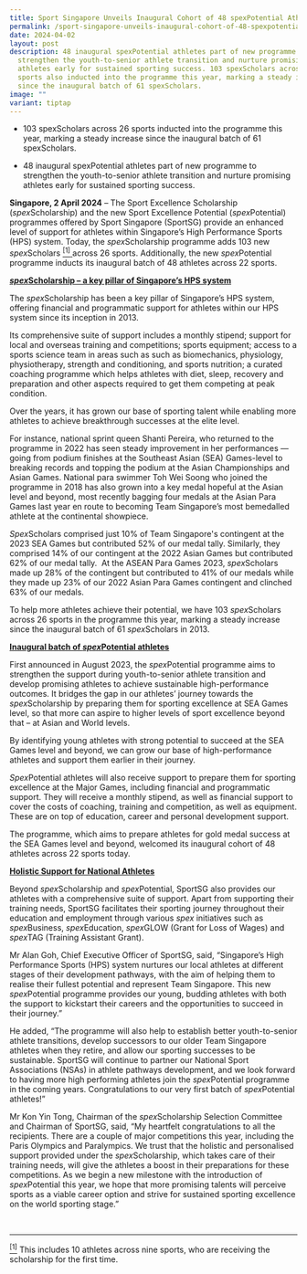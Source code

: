 ```yaml
---
title: Sport Singapore Unveils Inaugural Cohort of 48 spexPotential Athletes
permalink: /sport-singapore-unveils-inaugural-cohort-of-48-spexpotential-athletes/
date: 2024-04-02
layout: post
description: 48 inaugural spexPotential athletes part of new programme to
  strengthen the youth-to-senior athlete transition and nurture promising
  athletes early for sustained sporting success. 103 spexScholars across 26
  sports also inducted into the programme this year, marking a steady increase
  since the inaugural batch of 61 spexScholars.
image: ""
variant: tiptap
---
```

<ul data-tight="true" class="tight">
<li>
<p>103 spexScholars across 26 sports inducted into the programme this year,
marking a steady increase since the inaugural batch of 61 spexScholars.</p>
</li>
<li>
<p>48 inaugural spexPotential athletes part of new programme to strengthen
the youth-to-senior athlete transition and nurture promising athletes early
for sustained sporting success.</p>
</li>
</ul>
<p><strong>Singapore, 2 April 2024</strong> – The Sport Excellence Scholarship
(<em>spex</em>Scholarship) and the new Sport Excellence Potential (<em>spex</em>Potential)
programmes offered by Sport Singapore (SportSG) provide an enhanced level
of support for athletes within Singapore’s High Performance Sports (HPS)
system. Today, the <em>spex</em>Scholarship programme adds 103 new <em>spex</em>Scholars
<a href="#_ftn1" rel="noopener noreferrer nofollow" target="_blank"><sup>[1]</sup>
</a>across 26 sports. Additionally, the new <em>spex</em>Potential programme
inducts its inaugural batch of 48 athletes across 22 sports.</p>
<p></p>
<p><strong><em><u>spex</u></em><u>Scholarship – a key pillar of Singapore’s HPS system</u></strong>
</p>
<p>The <em>spex</em>Scholarship has been a key pillar of Singapore’s HPS system,
offering financial and programmatic support for athletes within our HPS
system since its inception in 2013.</p>
<p>Its comprehensive suite of support includes a monthly stipend; support
for local and overseas training and competitions; sports equipment; access
to a sports science team in areas such as such as biomechanics, physiology,
physiotherapy, strength and conditioning, and sports nutrition; a curated
coaching programme which helps athletes with diet, sleep, recovery and
preparation and other aspects required to get them competing at peak condition.</p>
<p>Over the years, it has grown our base of sporting talent while enabling
more athletes to achieve breakthrough successes at the elite level.</p>
<p>For instance, national sprint queen Shanti Pereira, who returned to the
programme in 2022 has seen steady improvement in her performances — going
from podium finishes at the Southeast Asian (SEA) Games-level to breaking
records and topping the podium at the Asian Championships and Asian Games.
National para swimmer Toh Wei Soong who joined the programme in 2018 has
also grown into a key medal hopeful at the Asian level and beyond, most
recently bagging four medals at the Asian Para Games last year en route
to becoming Team Singapore’s most bemedalled athlete at the continental
showpiece.</p>
<p><em>Spex</em>Scholars comprised just 10% of Team Singapore's contingent
at the 2023 SEA Games but contributed 52% of our medal tally. Similarly,
they comprised 14% of our contingent at the 2022 Asian Games but contributed
62% of our medal tally.&nbsp; At the ASEAN Para Games 2023, <em>spex</em>Scholars
made up 28% of the contingent but contributed to 41% of our medals while
they made up 23% of our 2022 Asian Para Games contingent and clinched 63%
of our medals.</p>
<p>To help more athletes achieve their potential, we have 103 <em>spex</em>Scholars
across 26 sports in the programme this year, marking a steady increase
since the inaugural batch of 61 <em>spex</em>Scholars in 2013.</p>
<p><strong><u>Inaugural batch of </u><em><u>spex</u></em><u>Potential athletes</u></strong>
</p>
<p>First announced in August 2023, the <em>spex</em>Potential programme aims
to strengthen the support during youth-to-senior athlete transition and
develop promising athletes to achieve sustainable high-performance outcomes.
It bridges the gap in our athletes’ journey towards the <em>spex</em>Scholarship
by preparing them for sporting excellence at SEA Games level, so that more
can aspire to higher levels of sport excellence beyond that – at Asian
and World levels.</p>
<p>By identifying young athletes with strong potential to succeed at the
SEA Games level and beyond, we can grow our base of high-performance athletes
and support them earlier in their journey.</p>
<p><em>Spex</em>Potential athletes will also receive support to prepare them
for sporting excellence at the Major Games, including financial and programmatic
support. They will receive a monthly stipend, as well as financial support
to cover the costs of coaching, training and competition, as well as equipment.
These are on top of education, career and personal development support.</p>
<p>The programme, which aims to prepare athletes for gold medal success at
the SEA Games level and beyond, welcomed its inaugural cohort of 48 athletes
across 22 sports today.</p>
<p><strong><u>Holistic Support for National Athletes</u></strong>
</p>
<p>Beyond <em>spex</em>Scholarship and <em>spex</em>Potential, SportSG also
provides our athletes with a comprehensive suite of support. Apart from
supporting their training needs, SportSG facilitates their sporting journey
throughout their education and employment through various <em>spex</em> initiatives
such as <em>spex</em>Business, <em>spex</em>Education, <em>spex</em>GLOW (Grant
for Loss of Wages) and <em>spex</em>TAG (Training Assistant Grant).&nbsp;</p>
<p>Mr Alan Goh, Chief Executive Officer of SportSG, said, “Singapore’s High
Performance Sports (HPS) system nurtures our local athletes at different
stages of their development pathways, with the aim of helping them to realise
their fullest potential and represent Team Singapore. This new <em>spex</em>Potential
programme provides our young, budding athletes with both the support to
kickstart their careers and the opportunities to succeed in their journey.”</p>
<p>He added, “The programme will also help to establish better youth-to-senior
athlete transitions, develop successors to our older Team Singapore athletes
when they retire, and allow our sporting successes to be sustainable. SportSG
will continue to partner our National Sport Associations (NSAs) in athlete
pathways development, and we look forward to having more high performing
athletes join the <em>spex</em>Potential programme in the coming years.
Congratulations to our very first batch of <em>spex</em>Potential athletes!”</p>
<p>Mr Kon Yin Tong, Chairman of the <em>spex</em>Scholarship Selection Committee
and Chairman of SportSG, said, “My heartfelt congratulations to all the
recipients. There are a couple of major competitions this year, including
the Paris Olympics and Paralympics. We trust that the holistic and personalised
support provided under the <em>spex</em>Scholarship, which takes care of
their training needs, will give the athletes a boost in their preparations
for these competitions. As we begin a new milestone with the introduction
of <em>spex</em>Potential this year, we hope that more promising talents
will perceive sports as a viable career option and strive for sustained
sporting excellence on the world sporting stage.”</p>
<p>
<br>
</p>
<hr>
<p><a href="#_ftnref1" rel="noopener noreferrer nofollow" target="_blank"><sup>[1]</sup></a> This
includes 10 athletes across nine sports, who are receiving the scholarship
for the first time.</p>
<p>&nbsp;</p>
<p>&nbsp;</p>